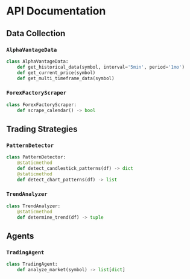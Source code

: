 # API Documentation

## Data Collection

### `AlphaVantageData`
```python
class AlphaVantageData:
    def get_historical_data(symbol, interval='5min', period='1mo')
    def get_current_price(symbol)
    def get_multi_timeframe_data(symbol)
```

### `ForexFactoryScraper`
```python
class ForexFactoryScraper:
    def scrape_calendar() -> bool
```

## Trading Strategies

### `PatternDetector`
```python
class PatternDetector:
    @staticmethod
    def detect_candlestick_patterns(df) -> dict
    @staticmethod
    def detect_chart_patterns(df) -> list
```

### `TrendAnalyzer`
```python
class TrendAnalyzer:
    @staticmethod
    def determine_trend(df) -> tuple
```

## Agents

### `TradingAgent`
```python
class TradingAgent:
    def analyze_market(symbol) -> list[dict]
```